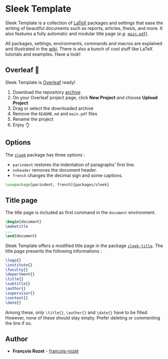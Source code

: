 # Sleek Template

Sleek Template is a collection of [LaTeX](https://www.latex-project.org/) packages and settings that ease the writing of beautiful documents such as reports, articles, thesis, and more. It also features a fully automatic and modular title page (*e.g.* [`main.pdf`](main.pdf)).

All packages, settings, environments, commands and macros are explained and illustrated in the [wiki](https://github.com/Donshel/sleek-template/wiki). There is also a bunch of cool stuff like LaTeX tutorials and examples. Have a look!

## Overleaf :leaves:

Sleek Template is [Overleaf](https://www.overleaf.com/) ready!

1. Download the repository [archive](https://github.com/francois-rozet/sleek-template/archive/master.zip)
2. On your Overleaf project page, click **New Project** and choose **Upload Project**
3. Drag or select the downloaded archive
4. Remove the `README.md` and `main.pdf` files
5. Rename the project
6. Enjoy :ok_hand:

## Options

The [`sleek`](packages/sleek.sty) package has three options :

* `parindent` restores the indentation of paragraphs' first line.
* `noheader` removes the document header.
* `french` changes the decimal sign and some captions.

```latex
\usepackage[parindent, french]{packages/sleek}
```

## Title page

The title page is included as first command in the `document` environment.

```latex
\begin{document}
\maketitle
...
\end{document}
```

Sleek Template offers a modified title page in the package [`sleek-title`](packages/sleek-title.sty). The title page presents the following informations :

```latex
\logo{}
\institute{}
\faculty{}
\department{}
\title{}
\subtitle{}
\author{}
\supervisor{}
\context{}
\date{}
```

Among these, only `\title{}`, `\author{}` and `\date{}` have to be filled. However, none of these should stay empty. Prefer deleting or commenting the line if so.

## Author

* **François Rozet** - [francois-rozet](https://github.com/francois-rozet)
